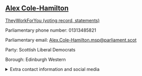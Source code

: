 ## <a href="https://www.parliament.scot/msps/current-and-previous-msps/alex-colehamilton">Alex Cole-Hamilton</a>

<a href="https://www.theyworkforyou.com/mp/25500/alex_cole-hamilton">TheyWorkForYou (voting record, statements)</a> 

Parliamentary phone number: 01313485821 

Parliamentary email: Alex.Cole-Hamilton.msp@parliament.scot 

Party: Scottish Liberal Democrats 

Borough: Edinburgh Western 

<details><summary>Extra contact information and social media</summary> 
<li>Parliamentary address: The Scottish Parliament, EH99 1SP, Edinburgh</li>
<li>Local office address: 151 St John's Road, Corstorphine, Edinburgh, EH12 7SD</li>
<li>Local office phone number: 01313341814</li>
<li>Twitter: @agcolehamilton</li>
<li>Facebook: https://www.facebook.com/alexcolehamiltonLD/</li>
<li>Website: edinburghlibdems.org</li>
</details>